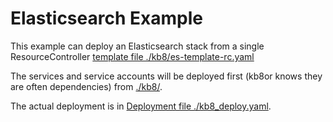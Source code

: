 # Elasticsearch Example

This example can deploy an Elasticsearch stack from a single ResourceController [template file ./kb8/es-template-rc.yaml]([./kb8/es-template-rc.yaml])

The services and service accounts will be deployed first (kb8or knows they are often dependencies) from [./kb8/](./kb8/).

The actual deployment is in [Deployment file ./kb8_deploy.yaml](./kb8_deploy.yaml).
